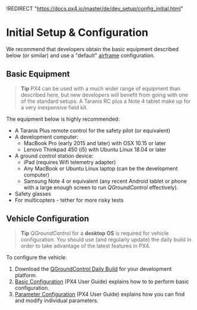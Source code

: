 !REDIRECT "https://docs.px4.io/master/de/dev_setup/config_initial.html"

# Initial Setup & Configuration

We recommend that developers obtain the basic equipment described below (or similar) and use a "default" [airframe](../airframes/airframe_reference.md) configuration.

## Basic Equipment

> **Tip** PX4 can be used with a much wider range of equipment than described here, but new developers will benefit from going with one of the standard setups. A Taranis RC plus a Note 4 tablet make up for a very inexpensive field kit.

The equipment below is highly recommended:

* A Taranis Plus remote control for the safety pilot (or equivalent)
* A development computer: 
  * MacBook Pro (early 2015 and later) with OSX 10.15 or later 
  * Lenovo Thinkpad 450 (i5) with Ubuntu Linux 18.04 or later 
* A ground control station device: 
  * iPad (requires Wifi telemetry adapter)
  * Any MacBook or Ubuntu Linux laptop (can be the development computer)
  * Samsung Note 4 or equivalent (any recent Android tablet or phone with a large enough screen to run *QGroundControl* effectively).
* Safety glasses
* For multicopters - tether for more risky tests

## Vehicle Configuration

> **Tip** *QGroundControl* for a **desktop OS** is required for vehicle configuration. You should use (and regularly update) the daily build in order to take advantage of the latest features in PX4.

To configure the vehicle:

1. Download the [QGroundControl Daily Build](https://docs.qgroundcontrol.com/en/releases/daily_builds.html) for your development platform.
2. [Basic Configuration](https://docs.px4.io/master/en/config/) (PX4 User Guide) explains how to to perform basic configuration. 
3. [Parameter Configuration](https://docs.px4.io/master/en/advanced_config/parameters.html) (PX4 User Guide) explains how you can find and modify individual parameters.
